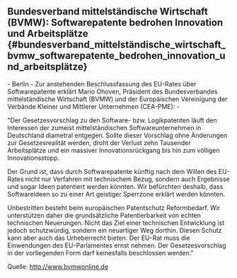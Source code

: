## Bundesverband mittelständische Wirtschaft (BVMW): Softwarepatente bedrohen Innovation und Arbeitsplätze {#bundesverband_mittelständische_wirtschaft_bvmw_softwarepatente_bedrohen_innovation_und_arbeitsplätze}

\- Berlin - Zur anstehenden Beschlussfassung des EU-Rates über
Softwarepatente erklärt Mario Ohoven, Präsident des Bundesverbandes
mittelständische Wirtschaft (BVMW) und der Europäischen Vereinigung der
Verbände Kleiner und Mittlerer Unternehmen (CEA-PME): -

\"Der Gesetzesvorschlag zu den Software- bzw. Logikpatenten läuft den
Interessen der zumeist mittelständischen Softwareunternehmen in
Deutschland diametral entgegen. Sollte dieser Vorschlag ohne Änderungen
zur Gesetzesrealität werden, droht der Verlust zehn Tausender
Arbeitsplätze und ein massiver Innovationsrückgang bis hin zum völligen
Innovationsstopp.

Der Grund ist, dass durch Softwarepatente künftig nach dem Willen des
EU-Rates nicht nur Verfahren mit technischem Bezug, sondern auch
Ergebnisse und sogar Ideen patentiert werden könnten. Wir befürchten
deshalb, dass Softwareideen so zu einer Art geistiger Sperrzone erklärt
werden könnten.

Unbestritten besteht beim europäischen Patentschutz Reformbedarf. Wir
unterstützen daher die grundsätzliche Patentierbarkeit von echten
technischen Neuerungen. Nicht das Ziel einer technischen Entwicklung ist
jedoch schutzwürdig, sondern ein neuartiger Weg dorthin. Diesen Schutz
kann aber auch das Urheberrecht bieten. Der EU-Rat muss die Einwendungen
des EU-Parlamentes ernst nehmen. Der Gesetzesvorschlag in der
vorliegenden Form darf keinesfalls beschlossen werden.\"

Quelle: <http://www.bvmwonline.de>
